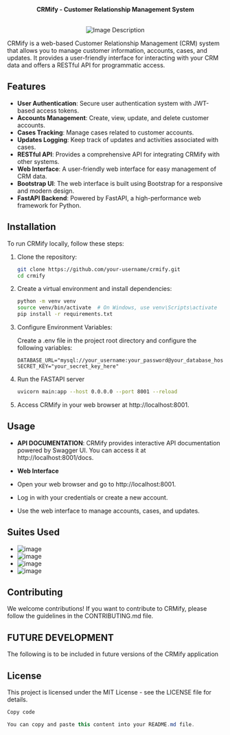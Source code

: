 <div align="center" text-decoration="underline">
 <strong>CRMify - Customer Relationship Management System</strong>
</div>
   <br>

<p align="center">
  <img src="https://github.com/otaorojuolalekan/crmify/assets/25134473/22d6b69d-7ba6-4db4-bad8-bdbff1512a69" alt="Image Description" />
</p>


CRMify is a web-based Customer Relationship Management (CRM) system that allows you to manage customer information, accounts, cases, and updates. It provides a user-friendly interface for interacting with your CRM data and offers a RESTful API for programmatic access.

## Features

- **User Authentication**: Secure user authentication system with JWT-based access tokens.
- **Accounts Management**: Create, view, update, and delete customer accounts.
- **Cases Tracking**: Manage cases related to customer accounts.
- **Updates Logging**: Keep track of updates and activities associated with cases.
- **RESTful API**: Provides a comprehensive API for integrating CRMify with other systems.
- **Web Interface**: A user-friendly web interface for easy management of CRM data.
- **Bootstrap UI**: The web interface is built using Bootstrap for a responsive and modern design.
- **FastAPI Backend**: Powered by FastAPI, a high-performance web framework for Python.

## Installation

To run CRMify locally, follow these steps:

1. Clone the repository:

   ```bash
   git clone https://github.com/your-username/crmify.git
   cd crmify

2. Create a virtual environment and install dependencies:

    ```bash
    python -m venv venv
    source venv/bin/activate  # On Windows, use venv\Scripts\activate
    pip install -r requirements.txt

3. Configure Environment Variables:

    Create a .env file in the project root directory and configure the following variables:

    ```env
    DATABASE_URL="mysql://your_username:your_password@your_database_host/your_database_name"
    SECRET_KEY="your_secret_key_here"

4. Run the FASTAPI server

    ```bash
    uvicorn main:app --host 0.0.0.0 --port 8001 --reload
5. Access CRMify in your web browser at http://localhost:8001.

## Usage
- **API DOCUMENTATION**:
    CRMify provides interactive API documentation powered by Swagger UI. You can access it at http://localhost:8001/docs.

- **Web Interface**
- Open your web browser and go to http://localhost:8001.
- Log in with your credentials or create a new account.
- Use the web interface to manage accounts, cases, and updates.

## Suites Used
- ![image](https://github.com/otaorojuolalekan/crmify/assets/25134473/5bd6269f-b8b6-4627-b557-5f357fe72a41)
- ![image](https://github.com/otaorojuolalekan/crmify/assets/25134473/aa7cc0f4-5070-4fdb-95b5-733eac887dfa)
- ![image](https://github.com/otaorojuolalekan/crmify/assets/25134473/a5e0c9e8-da1f-4f44-8a7f-457f9664f951)
- ![image](https://github.com/otaorojuolalekan/crmify/assets/25134473/ca5635b5-6812-4617-a42b-7cdd45934647)

## Contributing
We welcome contributions! If you want to contribute to CRMify, please follow the guidelines in the CONTRIBUTING.md file.

## FUTURE DEVELOPMENT

The following is to be included in future versions of the CRMify application

## License
This project is licensed under the MIT License - see the LICENSE file for details.

```csharp
Copy code

You can copy and paste this content into your README.md file.



